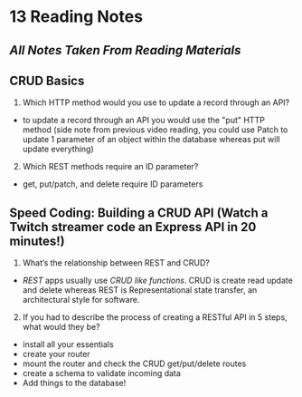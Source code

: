 # 13 Reading Notes

## *All Notes Taken From Reading Materials*

## CRUD Basics

1. Which HTTP method would you use to update a record through an API?
  * to update a record through an API you would use the "put" HTTP method (side note from previous video reading, you could use Patch to update 1 parameter of an object within the database whereas put will update everything)

2. Which REST methods require an ID parameter?
  * get, put/patch, and delete require ID parameters


## Speed Coding: Building a CRUD API (Watch a Twitch streamer code an Express API in 20 minutes!)

1. What’s the relationship between REST and CRUD?
  * *REST* apps usually use *CRUD like functions*. CRUD is create read update and delete whereas REST is Representational state transfer, an architectural style for software.

2. If you had to describe the process of creating a RESTful API in 5 steps, what would they be?
  * install all your essentials
  * create your router
  * mount the router and check the CRUD get/put/delete routes
  * create a schema to validate incoming data
  * Add things to the database!
